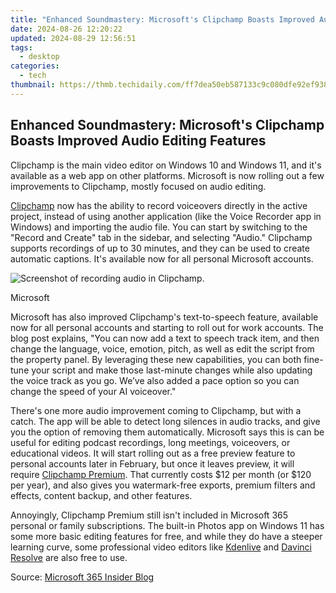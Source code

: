```yaml
---
title: "Enhanced Soundmastery: Microsoft's Clipchamp Boasts Improved Audio Editing Features"
date: 2024-08-26 12:20:22
updated: 2024-08-29 12:56:51
tags:
  - desktop
categories:
  - tech
thumbnail: https://thmb.techidaily.com/ff7dea50eb587133c9c080dfe92ef9382e6bba6eef0863a0474a1aae2b4b5f25.jpg
---
```


## Enhanced Soundmastery: Microsoft's Clipchamp Boasts Improved Audio Editing Features

Clipchamp is the main video editor on Windows 10 and Windows 11, and it's available as a web app on other platforms. Microsoft is now rolling out a few improvements to Clipchamp, mostly focused on audio editing.

[Clipchamp](https://fox-http.techidaily.com/2024-approved-the-iphone-photography-handbook-tips-and-tricks/) now has the ability to record voiceovers directly in the active project, instead of using another application (like the Voice Recorder app in Windows) and importing the audio file. You can start by switching to the "Record and Create" tab in the sidebar, and selecting "Audio." Clipchamp supports recordings of up to 30 minutes, and they can be used to create automatic captions. It's available now for all personal Microsoft accounts.

![Screenshot of recording audio in Clipchamp.](https://static1.howtogeekimages.com/wordpress/wp-content/uploads/2024/02/clipchampaudiorecording.png) 

Microsoft

 Microsoft has also improved Clipchamp's text-to-speech feature, available now for all personal accounts and starting to roll out for work accounts. The blog post explains, "You can now add a text to speech track item, and then change the language, voice, emotion, pitch, as well as edit the script from the property panel. By leveraging these new capabilities, you can both fine-tune your script and make those last-minute changes while also updating the voice track as you go. We’ve also added a pace option so you can change the speed of your AI voiceover."

 There's one more audio improvement coming to Clipchamp, but with a catch. The app will be able to detect long silences in audio tracks, and give you the option of removing them automatically. Microsoft says this is can be useful for editing podcast recordings, long meetings, voiceovers, or educational videos. It will start rolling out as a free preview feature to personal accounts later in February, but once it leaves preview, it will require [Clipchamp Premium](https://clipchamp.com/en/pricing/). That currently costs $12 per month (or $120 per year), and also gives you watermark-free exports, premium filters and effects, content backup, and other features.

 Annoyingly, Clipchamp Premium still isn't included in Microsoft 365 personal or family subscriptions. The built-in Photos app on Windows 11 has some more basic editing features for free, and while they do have a steeper learning curve, some professional video editors like [Kdenlive](https://kdenlive.org/en/) and [Davinci Resolve](https://www.blackmagicdesign.com/products/davinciresolve) are also free to use.

 Source: [Microsoft 365 Insider Blog](https://insider.microsoft365.com/en-us/blog/exploring-microsoft-clipchamps-latest-audio-improvements)

<ins class="adsbygoogle"
     style="display:block"
     data-ad-format="autorelaxed"
     data-ad-client="ca-pub-7571918770474297"
     data-ad-slot="1223367746"></ins>



<ins class="adsbygoogle"
     style="display:block"
     data-ad-client="ca-pub-7571918770474297"
     data-ad-slot="8358498916"
     data-ad-format="auto"
     data-full-width-responsive="true"></ins>
